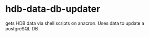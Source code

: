 # hdb-data-db-updater
gets HDB data via shell scripts on anacron. Uses data to update a postgreSQL DB
